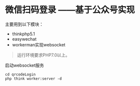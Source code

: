 
微信扫码登录 ——基于公众号实现
===============

主要用到以下模块：

 + thinkphp5.1
 + easywechat
 + workerman实现websocket



> 运行环境要求PHP7.0以上。



启动websocket服务

~~~
cd qrcodeLogin
php think worker:server -d
~~~

